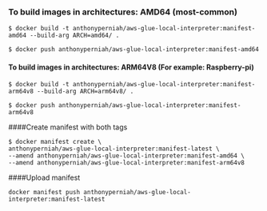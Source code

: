 ### To build images in architectures: AMD64 (most-common)
```
$ docker build -t anthonyperniah/aws-glue-local-interpreter:manifest-amd64 --build-arg ARCH=amd64/ .
```
```
$ docker push anthonyperniah/aws-glue-local-interpreter:manifest-amd64
```
#### To build images in architectures: ARM64V8 (For example: Raspberry-pi)
```
$ docker build -t anthonyperniah/aws-glue-local-interpreter:manifest-arm64v8 --build-arg ARCH=arm64v8/ .
````
```
$ docker push anthonyperniah/aws-glue-local-interpreter:manifest-arm64v8
```
####Create manifest with both tags
```
$ docker manifest create \
anthonyperniah/aws-glue-local-interpreter:manifest-latest \
--amend anthonyperniah/aws-glue-local-interpreter:manifest-amd64 \
--amend anthonyperniah/aws-glue-local-interpreter:manifest-arm64v8
```
####Upload manifest
```
docker manifest push anthonyperniah/aws-glue-local-interpreter:manifest-latest
```